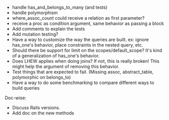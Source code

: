 * handle has_and_belongs_to_many (and tests)
* handle polymorphism
* where_assoc_count could receive a relation as first parameter?
* receive a proc as condition argument, same behavior as passing a block
* Add comments to explain the tests
* Add mutation testing?
* Have a way to customize the way the queries are built. ex: ignore has_one's behavior, place constraints in the nested query, etc.
* Should there be support for limit on the scopes/default_scope? It's kind of a generalization of has_one's behavior.
* Does LHEW applies when doing joins? If not, this is really broken! This might help the argument of removing this behavior.
* Test things that are expected to fail. (Missing assoc, abstract_table, polymorphic on belongs_to)
* Have a way to do some benchmarking to compare different ways to build queries

Doc-wise:
* Discuss Rails versions.
* Add doc on the new methods
